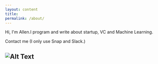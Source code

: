 ```yaml
---
layout: content
title: 
permalink: /about/
---
```

Hi, I'm Allen.I program and write about startup, VC and Machine Learning. 

Contact me (I only use Snap and Slack.)

![Alt Text](https://imgur.com/2oGFN7X)
----



